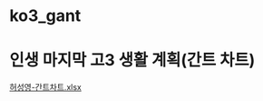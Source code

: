 # ko3_gant
# 인생 마지막 고3 생활 계획(간트 차트)
[허성영-간트차트.xlsx](https://github.com/hsy0511/ko3_gant/files/11494344/-.xlsx)
